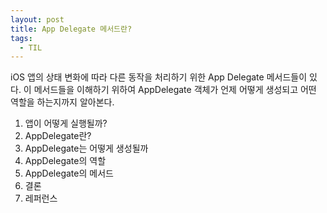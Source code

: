 ```yaml
---
layout: post
title: App Delegate 메서드란?
tags:
  - TIL
---
```


iOS 앱의 상태 변화에 따라 다른 동작을 처리하기 위한 App Delegate 메서드들이 있다.
이 메서드들을 이해하기 위하여 AppDelegate 객체가 언제 어떻게 생성되고 어떤 역할을 하는지까지 알아본다.

1. 앱이 어떻게 실행될까?
2. AppDelegate란?
3. AppDelegate는 어떻게 생성될까
4. AppDelegate의 역할
5. AppDelegate의 메서드
6. 결론
7. 레퍼런스